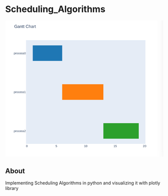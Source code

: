 # Scheduling_Algorithms

![Alt text](images/gantt.png "visualization screenshot")
## About <a name = "about"></a>

Implementing Scheduling Algorithms in python and visualizing it with plotly library





